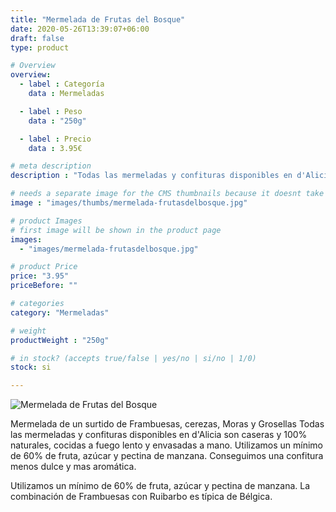 ```yaml
---
title: "Mermelada de Frutas del Bosque"
date: 2020-05-26T13:39:07+06:00
draft: false
type: product

# Overview
overview:
  - label : Categoría
    data : Mermeladas

  - label : Peso
    data : "250g"

  - label : Precio
    data : 3.95€

# meta description
description : "Todas las mermeladas y confituras disponibles en d'Alicia son caseras y 100% naturales, cocidas a fuego lento y envasadas a mano. Utilizamos un mínimo de 60% de fruta, azúcar y pectina de manzana. Conseguimos una confitura menos dulce y mas aromática. Utilizamos un mínimo de 60% de fruta, azúcar y pectina de manzana. La combinación de Frambuesas con Ruibarbo es típica de Bélgica."

# needs a separate image for the CMS thumbnails because it doesnt take arrays (slideshow images)
image : "images/thumbs/mermelada-frutasdelbosque.jpg"

# product Images
# first image will be shown in the product page
images:
  - "images/mermelada-frutasdelbosque.jpg"

# product Price
price: "3.95"
priceBefore: ""

# categories
category: "Mermeladas"

# weight
productWeight : "250g"

# in stock? (accepts true/false | yes/no | si/no | 1/0)
stock: si

---
```

![Mermelada de Frutas del Bosque](/images/mermelada-frutasdelbosque.jpg "Mermelada de Frutas del Bosque")

Mermelada de un surtido de Frambuesas, cerezas, Moras y Grosellas
Todas las mermeladas y confituras disponibles en d'Alicia son caseras y 100% naturales, cocidas a fuego lento y envasadas a mano. Utilizamos un mínimo de 60% de fruta, azúcar y pectina de manzana. Conseguimos una confitura menos dulce y mas aromática.

Utilizamos un mínimo de 60% de fruta, azúcar y pectina de manzana. La combinación de Frambuesas con Ruibarbo es típica de Bélgica.
